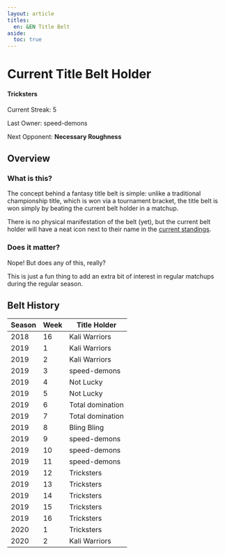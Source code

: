 ```yaml
---
layout: article
titles:
  en: &EN Title Belt
aside:
  toc: true
---
```


# Current Title Belt Holder

<div class="item">
  <div class="item__image">
    <!-- <img class="image image--sm circle" src="/misc/assets/svg/philippines.svg"/> -->
  </div>
  <div class="item__content">
    <div class="item__header">
      <h4>Tricksters</h4>
      <p>Current Streak: 5</p>
      <p>Last Owner: speed-demons</p>
      <p>Next Opponent: <strong>Necessary Roughness</strong></p>
    </div>
  </div>
</div>

## Overview

### What is this?

The concept behind a fantasy title belt is simple: unlike a traditional championship title, which is won via a tournament bracket, the title belt is won simply by beating the current belt holder in a matchup.

There is no physical manifestation of the belt (yet), but the current belt holder will have a neat icon next to their name in the [current standings](/misc/standings.html).

### Does it matter?

Nope! But does any of this, really?

This is just a fun thing to add an extra bit of interest in regular matchups during the regular season.

## Belt History

| Season | Week | Title Holder     |
| ------ | ---- | ---------------- |
| 2018   | 16   | Kali Warriors    |
| 2019   | 1    | Kali Warriors    |
| 2019   | 2    | Kali Warriors    |
| 2019   | 3    | speed-demons     |
| 2019   | 4    | Not Lucky        |
| 2019   | 5    | Not Lucky        |
| 2019   | 6    | Total domination |
| 2019   | 7    | Total domination |
| 2019   | 8    | Bling Bling      |
| 2019   | 9    | speed-demons     |
| 2019   | 10   | speed-demons     |
| 2019   | 11   | speed-demons     |
| 2019   | 12   | Tricksters       |
| 2019   | 13   | Tricksters       |
| 2019   | 14   | Tricksters       |
| 2019   | 15   | Tricksters       |
| 2019   | 16   | Tricksters       |
| 2020   | 1    | Tricksters       |
| 2020   | 2    | Kali Warriors    |
